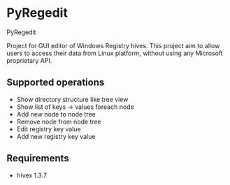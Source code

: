 PyRegedit
=========

PyRegedit


Project for GUI editor of Windows Registry hives.
This project aim to allow users to access their data from Linux platform,
without using any Microsoft proprietary API.

Supported operations
---------------------

* Show directory structure like tree view
* Show list of keys -> values foreach node
* Add new node to node tree
* Remove node from node tree
* Edit registry key value
* Add new registry key value

Requirements
----------------
* hivex 1.3.7
